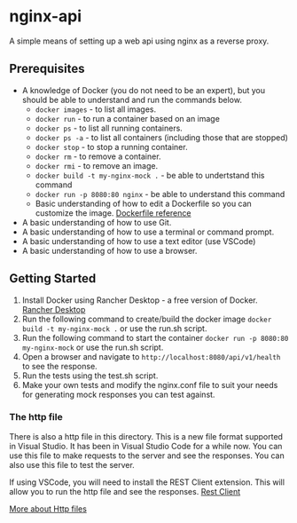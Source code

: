 # nginx-api

A simple means of setting up a web api using nginx as a reverse proxy.

## Prerequisites

- A knowledge of Docker (you do not need to be an expert), but you should be able to understand and run the commands below.
    - `docker images` - to list all images.
    - `docker run` - to run a container based on an image
    - `docker ps` - to list all running containers.
    - `docker ps -a` - to list all containers (including those that are stopped)
    - `docker stop` - to stop a running container.
    - `docker rm` - to remove a container.
    - `docker rmi` - to remove an image.
    - `docker build -t my-nginx-mock .` - be able to undertstand this command
    - `docker run -p 8080:80 nginx` - be able to understand this command
    - Basic understanding of how to edit a Dockerfile so you can customize the image. [Dockerfile reference](https://docs.docker.com/reference/dockerfile/#usage)
- A basic understanding of how to use Git.
- A basic understanding of how to use a terminal or command prompt.
- A basic understanding of how to use a text editor (use VSCode)
- A basic understanding of how to use a browser.

## Getting Started

1. Install Docker using Rancher Desktop - a free version of Docker. [Rancher Desktop](https://rancherdesktop.io/)
2. Run the following command to create/build the docker image `docker build -t my-nginx-mock .` or use the run.sh script.
3. Run the following command to start the container `docker run -p 8080:80 my-nginx-mock` or use the run.sh script.
4. Open a browser and navigate to `http://localhost:8080/api/v1/health` to see the response.
5. Run the tests using the test.sh script.
6. Make your own tests and modify the nginx.conf file to suit your needs for generating mock responses you can test against.

### The http file

There is also a http file in this directory. This is a new file format supported in Visual Studio. It has been in Visual Studio Code for a while now. You can use this file to make requests to the server and see the responses. You can also use this file to test the server.

If using VSCode, you will need to install the REST Client extension. This will allow you to run the http file and see the responses.
[Rest Client](https://marketplace.visualstudio.com/items?itemName=humao.rest-client)


[More about Http files](https://learn.microsoft.com/en-us/aspnet/core/test/http-files?view=aspnetcore-8.0)
